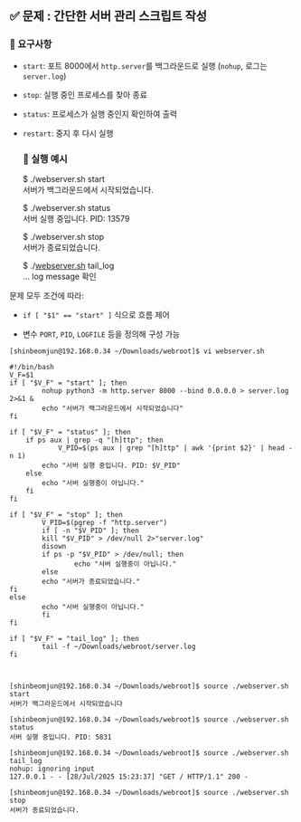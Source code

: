 ## **✅ 문제 : 간단한 서버 관리 스크립트 작성**

### **🔧 요구사항**

* `start`: 포트 8000에서 `http.server`를 백그라운드로 실행 (`nohup`, 로그는 `server.log`)

* `stop`: 실행 중인 프로세스를 찾아 종료

* `status`: 프로세스가 실행 중인지 확인하여 출력

* `restart`: 중지 후 다시 실행

  ### **🎯 실행 예시**

  $ ./webserver.sh start  
  서버가 백그라운드에서 시작되었습니다.  
    
  $ ./webserver.sh status  
  서버 실행 중입니다. PID: 13579  
    
  $ ./webserver.sh stop  
  서버가 종료되었습니다.  
    
  $ ./[webserver.sh](http://webserver.sh) tail\_log  
  … log message 확인


문제 모두 조건에 따라:

* `if [ "$1" == "start" ]` 식으로 흐름 제어

* 변수 `PORT`, `PID`, `LOGFILE` 등을 정의해 구성 가능

```
[shinbeomjun@192.168.0.34 ~/Downloads/webroot]$ vi webserver.sh

#!/bin/bash
V_F=$1
if [ "$V_F" = "start" ]; then
        nohup python3 -m http.server 8000 --bind 0.0.0.0 > server.log 2>&1 &
        echo "서버가 백그라운드에서 시작되었습니다"
fi

if [ "$V_F" = "status" ]; then
    if ps aux | grep -q "[h]ttp"; then
            V_PID=$(ps aux | grep "[h]ttp" | awk '{print $2}' | head -n 1)
        echo "서버 실행 중입니다. PID: $V_PID"
    else
        echo "서버 실행중이 아닙니다."
    fi
fi

if [ "$V_F" = "stop" ]; then
        V_PID=$(pgrep -f "http.server")
        if [ -n "$V_PID" ]; then
        kill "$V_PID" > /dev/null 2>"server.log"
        disown
        if ps -p "$V_PID" > /dev/null; then
                echo "서버 실행중이 아닙니다."
        else
        echo "서버가 종료되었습니다."
fi
else
        echo "서버 실행중이 아닙니다."
        fi
fi

if [ "$V_F" = "tail_log" ]; then
        tail -f ~/Downloads/webroot/server.log
fi



[shinbeomjun@192.168.0.34 ~/Downloads/webroot]$ source ./webserver.sh start
서버가 백그라운드에서 시작되었습니다

[shinbeomjun@192.168.0.34 ~/Downloads/webroot]$ source ./webserver.sh status
서버 실행 중입니다. PID: 5831

[shinbeomjun@192.168.0.34 ~/Downloads/webroot]$ source ./webserver.sh tail_log
nohup: ignoring input
127.0.0.1 - - [28/Jul/2025 15:23:37] "GET / HTTP/1.1" 200 -

[shinbeomjun@192.168.0.34 ~/Downloads/webroot]$ source ./webserver.sh stop
서버가 종료되었습니다.

```


